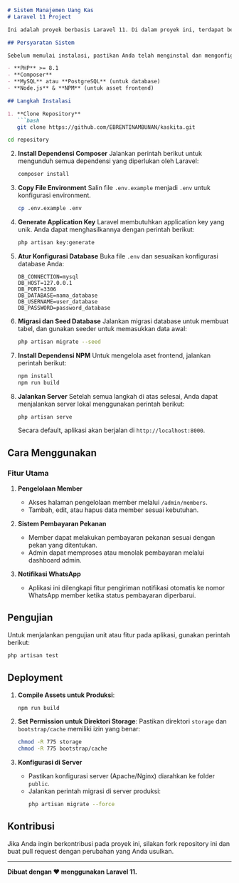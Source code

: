 
```markdown
# Sistem Manajemen Uang Kas
# Laravel 11 Project

Ini adalah proyek berbasis Laravel 11. Di dalam proyek ini, terdapat berbagai fitur seperti pengelolaan member, sistem pembayaran pekanan, pengiriman notifikasi via WhatsApp, dan lain-lain.

## Persyaratan Sistem

Sebelum memulai instalasi, pastikan Anda telah menginstal dan mengonfigurasi hal-hal berikut di sistem Anda:

- **PHP** >= 8.1
- **Composer**
- **MySQL** atau **PostgreSQL** (untuk database)
- **Node.js** & **NPM** (untuk asset frontend)

## Langkah Instalasi

1. **Clone Repository**
   ```bash
   git clone https://github.com/EBRENTINAMBUNAN/kaskita.git
   ```

   ```bash
   cd repository
   ```

2. **Install Dependensi Composer**
   Jalankan perintah berikut untuk mengunduh semua dependensi yang diperlukan oleh Laravel:
   ```bash
   composer install
   ```

3. **Copy File Environment**
   Salin file `.env.example` menjadi `.env` untuk konfigurasi environment.
   ```bash
   cp .env.example .env
   ```

4. **Generate Application Key**
   Laravel membutuhkan application key yang unik. Anda dapat menghasilkannya dengan perintah berikut:
   ```bash
   php artisan key:generate
   ```

5. **Atur Konfigurasi Database**
   Buka file `.env` dan sesuaikan konfigurasi database Anda:
   ```env
   DB_CONNECTION=mysql
   DB_HOST=127.0.0.1
   DB_PORT=3306
   DB_DATABASE=nama_database
   DB_USERNAME=user_database
   DB_PASSWORD=password_database
   ```

6. **Migrasi dan Seed Database**
   Jalankan migrasi database untuk membuat tabel, dan gunakan seeder untuk memasukkan data awal:
   ```bash
   php artisan migrate --seed
   ```

7. **Install Dependensi NPM**
   Untuk mengelola aset frontend, jalankan perintah berikut:
   ```bash
   npm install
   npm run build
   ```

8. **Jalankan Server**
   Setelah semua langkah di atas selesai, Anda dapat menjalankan server lokal menggunakan perintah berikut:
   ```bash
   php artisan serve
   ```

   Secara default, aplikasi akan berjalan di `http://localhost:8000`.

## Cara Menggunakan

### Fitur Utama
1. **Pengelolaan Member**
   - Akses halaman pengelolaan member melalui `/admin/members`.
   - Tambah, edit, atau hapus data member sesuai kebutuhan.

2. **Sistem Pembayaran Pekanan**
   - Member dapat melakukan pembayaran pekanan sesuai dengan pekan yang ditentukan.
   - Admin dapat memproses atau menolak pembayaran melalui dashboard admin.

3. **Notifikasi WhatsApp**
   - Aplikasi ini dilengkapi fitur pengiriman notifikasi otomatis ke nomor WhatsApp member ketika status pembayaran diperbarui.

## Pengujian

Untuk menjalankan pengujian unit atau fitur pada aplikasi, gunakan perintah berikut:
```bash
php artisan test
```

## Deployment

1. **Compile Assets untuk Produksi**:
   ```bash
   npm run build
   ```

2. **Set Permission untuk Direktori Storage**:
   Pastikan direktori `storage` dan `bootstrap/cache` memiliki izin yang benar:
   ```bash
   chmod -R 775 storage
   chmod -R 775 bootstrap/cache
   ```

3. **Konfigurasi di Server**
   - Pastikan konfigurasi server (Apache/Nginx) diarahkan ke folder `public`.
   - Jalankan perintah migrasi di server produksi:
     ```bash
     php artisan migrate --force
     ```

## Kontribusi

Jika Anda ingin berkontribusi pada proyek ini, silakan fork repository ini dan buat pull request dengan perubahan yang Anda usulkan.

---

**Dibuat dengan ❤️ menggunakan Laravel 11.**
```